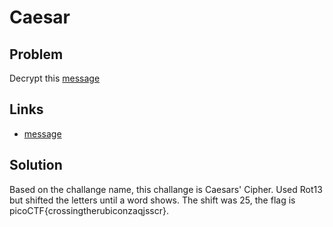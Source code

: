 # Caesar

## Problem

Decrypt this [message](https://jupiter.challenges.picoctf.org/static/6385b895dcb30c74dbd1f0ea271e3563/ciphertext)

## Links

* [message](https://jupiter.challenges.picoctf.org/static/6385b895dcb30c74dbd1f0ea271e3563/ciphertext)

## Solution

Based on the challange name, this challange is Caesars' Cipher.  Used Rot13 but shifted the letters until a word shows. The shift was 25, the flag is picoCTF{crossingtherubiconzaqjsscr}.

